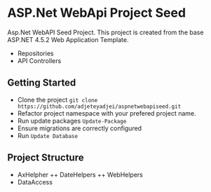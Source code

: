 # ASP.Net WebApi Project Seed
Asp.Net WebAPI Seed Project. This project is created from the base ASP.NET 4.5.2 Web Application Template.
+ Repositories
+ API Controllers

## Getting Started
+ Clone the project `git clone https://github.com/adjeteyadjei/aspnetwebapiseed.git`
+ Refactor project namespace with your prefered project name.
+ Run update packages `Update-Package`
+ Ensure migrations are correctly configured
+ Run `Update Database`

## Project Structure
+ AxHelpher
++ DateHelpers
++ WebHelpers
+ DataAccess

